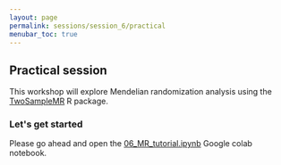 ```yaml
---
layout: page
permalink: sessions/session_6/practical
menubar_toc: true
---
```


<script link="{{ site.baseurl }}/assets/js/vanilla-back-to-top.min.js"></script>
<script>addBackToTop()</script
<script src="{{ site.baseurl }}/assets/js/copyCodeSnippet.js" defer></script>
<script src="{{ site.baseurl }}/assets/js/copyCodeBlock.js" defer></script>

## Practical session 

This workshop will explore Mendelian randomization analysis using the [TwoSampleMR](https://mrcieu.github.io/TwoSampleMR/) R package.

### Let's get started 
Please go ahead and open the [06_MR_tutorial.ipynb](https://github.com/DCEG-workshops/statgen_workshop_tutorial/blob/main/src/06_MR_tutorial.ipynb) Google colab notebook. 
